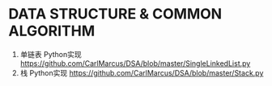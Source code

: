 # DATA STRUCTURE & COMMON ALGORITHM

1. 单链表 Python实现
  https://github.com/CarlMarcus/DSA/blob/master/SingleLinkedList.py
2. 栈 Python实现
  https://github.com/CarlMarcus/DSA/blob/master/Stack.py
